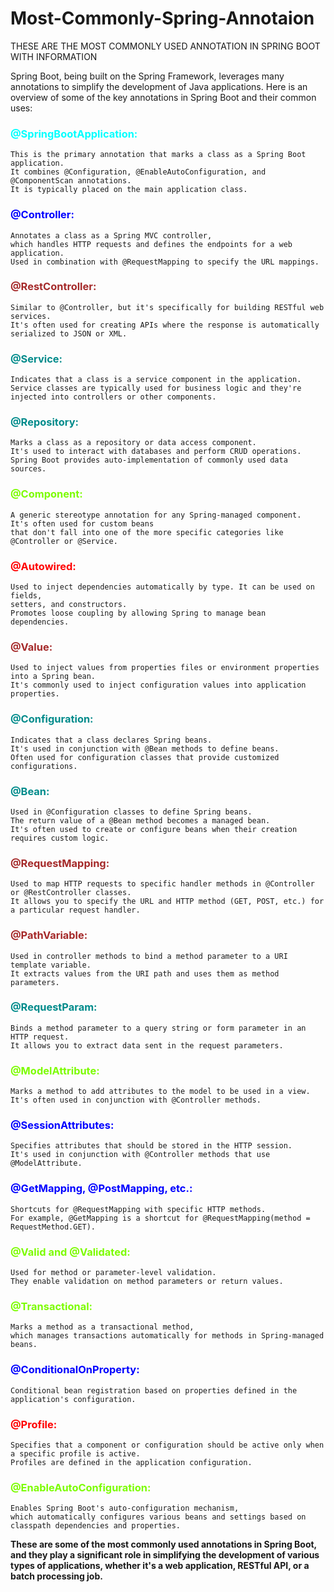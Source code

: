 # Most-Commonly-Spring-Annotaion
THESE ARE THE MOST COMMONLY USED ANNOTATION IN SPRING BOOT WITH INFORMATION

Spring Boot, being built on the Spring Framework, leverages many annotations to simplify the development of Java applications. Here is an overview of some of the key annotations in Spring Boot and their common uses:

<h3 style="color: aqua;">@SpringBootApplication:</h3>

	This is the primary annotation that marks a class as a Spring Boot application.
 	It combines @Configuration, @EnableAutoConfiguration, and @ComponentScan annotations.
	It is typically placed on the main application class.

<h3 style="color: blue;">@Controller:</h3>

	Annotates a class as a Spring MVC controller,
 	which handles HTTP requests and defines the endpoints for a web application.
	Used in combination with @RequestMapping to specify the URL mappings.

<h3 style="color: brown;">@RestController:</h3>

	Similar to @Controller, but it's specifically for building RESTful web services.
	It's often used for creating APIs where the response is automatically serialized to JSON or XML.
	
<h3 style="color: darkcyan;">@Service:</h3>

	Indicates that a class is a service component in the application. 
 	Service classes are typically used for business logic and they're 
	injected into controllers or other components.
	
<h3 style="color: darkcyan;">@Repository:</h3>

	Marks a class as a repository or data access component. 
 	It's used to interact with databases and perform CRUD operations.
	Spring Boot provides auto-implementation of commonly used data sources.
	
<h3 style="color: lawngreen;">@Component:</h3>

	A generic stereotype annotation for any Spring-managed component.
	It's often used for custom beans 
	that don't fall into one of the more specific categories like @Controller or @Service.
	
<h3 style="color: red;">@Autowired:</h3>

	Used to inject dependencies automatically by type. It can be used on fields,
 	setters, and constructors.
	Promotes loose coupling by allowing Spring to manage bean dependencies.
	
<h3 style="color: brown;">@Value:</h3>

	Used to inject values from properties files or environment properties into a Spring bean.
	It's commonly used to inject configuration values into application properties.
	
<h3 style="color: darkcyan;">@Configuration:</h3>

	Indicates that a class declares Spring beans.
 	It's used in conjunction with @Bean methods to define beans.
	Often used for configuration classes that provide customized configurations.
	
<h3 style="color: darkcyan;">@Bean:</h3>

	Used in @Configuration classes to define Spring beans.
 	The return value of a @Bean method becomes a managed bean.
	It's often used to create or configure beans when their creation requires custom logic.
	
<h3 style="color: brown;">@RequestMapping:</h3>

	Used to map HTTP requests to specific handler methods in @Controller or @RestController classes.
	It allows you to specify the URL and HTTP method (GET, POST, etc.) for a particular request handler.
	
<h3 style="color: brown;">@PathVariable:</h3>

	Used in controller methods to bind a method parameter to a URI template variable.
	It extracts values from the URI path and uses them as method parameters.
	
<h3 style="color: darkcyan;">@RequestParam:</h3>


	Binds a method parameter to a query string or form parameter in an HTTP request.
	It allows you to extract data sent in the request parameters.
	
<h3 style="color: lawngreen;">@ModelAttribute:</h3>

	Marks a method to add attributes to the model to be used in a view.
 	It's often used in conjunction with @Controller methods.
	
<h3 style="color: blue;">@SessionAttributes:</h3>

	Specifies attributes that should be stored in the HTTP session.
 	It's used in conjunction with @Controller methods that use @ModelAttribute.
	
<h3 style="color: blue;">@GetMapping, @PostMapping, etc.:</h3>

	Shortcuts for @RequestMapping with specific HTTP methods.
 	For example, @GetMapping is a shortcut for @RequestMapping(method = RequestMethod.GET).
	
<h3 style="color: lawngreen;">@Valid and @Validated:</h3>

	Used for method or parameter-level validation.
 	They enable validation on method parameters or return values.
	
<h3 style="color: lawngreen;">@Transactional:</h3>

	Marks a method as a transactional method,
	which manages transactions automatically for methods in Spring-managed beans.
	
<h3 style="color: blue;">@ConditionalOnProperty:</h3>

	Conditional bean registration based on properties defined in the application's configuration.
	
<h3 style="color: red;">@Profile:</h3>

	Specifies that a component or configuration should be active only when a specific profile is active.
 	Profiles are defined in the application configuration.
	
<h3 style="color: lawngreen;">@EnableAutoConfiguration:</h3>

	Enables Spring Boot's auto-configuration mechanism,
 	which automatically configures various beans and settings based on classpath dependencies and properties.
	
<b>These are some of the most commonly used annotations in Spring Boot, 
and they play a significant role in simplifying the development of various types of applications,
whether it's a web application, RESTful API, or a batch processing job.<b>
